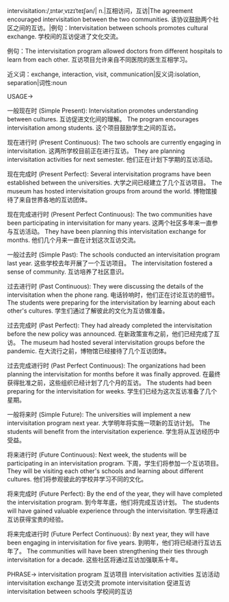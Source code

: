 intervisitation:/ˌɪntərˌvɪzɪˈteɪʃən/| n.|互相访问，互访|The agreement encouraged intervisitation between the two communities. 该协议鼓励两个社区之间的互访。|例句：Intervisitation between schools promotes cultural exchange.  学校间的互访促进了文化交流。

例句：The intervisitation program allowed doctors from different hospitals to learn from each other.  互访项目允许来自不同医院的医生互相学习。

近义词：exchange, interaction, visit, communication|反义词:isolation, separation|词性:noun


USAGE->

一般现在时 (Simple Present):
Intervisitation promotes understanding between cultures.  互访促进文化间的理解。
The program encourages intervisitation among students.  这个项目鼓励学生之间的互访。

现在进行时 (Present Continuous):
The two schools are currently engaging in intervisitation.  这两所学校目前正在进行互访。
They are planning intervisitation activities for next semester.  他们正在计划下学期的互访活动。

现在完成时 (Present Perfect):
Several intervisitation programs have been established between the universities.  大学之间已经建立了几个互访项目。
The museum has hosted intervisitation groups from around the world.  博物馆接待了来自世界各地的互访团体。

现在完成进行时 (Present Perfect Continuous):
The two communities have been participating in intervisitation for many years.  这两个社区多年来一直参与互访活动。
They have been planning this intervisitation exchange for months.  他们几个月来一直在计划这次互访交流。

一般过去时 (Simple Past):
The schools conducted an intervisitation program last year.  这些学校去年开展了一个互访项目。
The intervisitation fostered a sense of community.  互访培养了社区意识。

过去进行时 (Past Continuous):
They were discussing the details of the intervisitation when the phone rang.  电话铃响时，他们正在讨论互访的细节。
The students were preparing for the intervisitation by learning about each other's cultures.  学生们通过了解彼此的文化为互访做准备。

过去完成时 (Past Perfect):
They had already completed the intervisitation before the new policy was announced.  在新政策宣布之前，他们已经完成了互访。
The museum had hosted several intervisitation groups before the pandemic.  在大流行之前，博物馆已经接待了几个互访团体。


过去完成进行时 (Past Perfect Continuous):
The organizations had been planning the intervisitation for months before it was finally approved.  在最终获得批准之前，这些组织已经计划了几个月的互访。
The students had been preparing for the intervisitation for weeks. 学生们已经为这次互访准备了几个星期。

一般将来时 (Simple Future):
The universities will implement a new intervisitation program next year.  大学明年将实施一项新的互访计划。
The students will benefit from the intervisitation experience.  学生将从互访经历中受益。

将来进行时 (Future Continuous):
Next week, the students will be participating in an intervisitation program.  下周，学生们将参加一个互访项目。
They will be visiting each other's schools and learning about different cultures.  他们将参观彼此的学校并学习不同的文化。

将来完成时 (Future Perfect):
By the end of the year, they will have completed the intervisitation program.  到今年年底，他们将完成互访计划。
The students will have gained valuable experience through the intervisitation.  学生将通过互访获得宝贵的经验。

将来完成进行时 (Future Perfect Continuous):
By next year, they will have been engaging in intervisitation for five years.  到明年，他们将已经进行互访五年了。
The communities will have been strengthening their ties through intervisitation for a decade.  这些社区将通过互访加强联系十年。


PHRASE->
intervisitation program  互访项目
intervisitation activities  互访活动
intervisitation exchange  互访交流
promote intervisitation  促进互访
intervisitation between schools  学校间的互访
